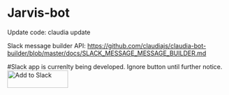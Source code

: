 # Jarvis-bot

Update code:
claudia update

Slack message builder API:
https://github.com/claudiajs/claudia-bot-builder/blob/master/docs/SLACK_MESSAGE_MESSAGE_BUILDER.md


#Slack app is currenlty being developed. Ignore button until further notice.
<a href="https://slack.com/oauth/authorize?scope=commands,bot&client_id=19211852100.138699518324"><img alt="Add to Slack" height="40" width="139" src="https://platform.slack-edge.com/img/add_to_slack.png" srcset="https://platform.slack-edge.com/img/add_to_slack.png 1x, https://platform.slack-edge.com/img/add_to_slack@2x.png 2x" /></a>
